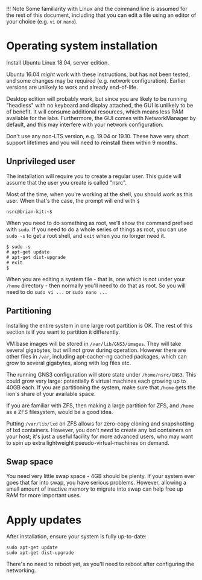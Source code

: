 !!! Note
    Some familiarity with Linux and the command line is assumed for the
    rest of this document, including that you can edit a file using an editor of
    your choice (e.g.  `vi` or `nano`).

# Operating system installation

Install Ubuntu Linux 18.04, server edition.

Ubuntu 16.04 *might* work with these instructions, but has not been tested,
and some changes may be required (e.g.  network configuration).  Earlier
versions are unlikely to work and already end-of-life.

Desktop edition will probably work, but since you are likely to be running
"headless" with no keyboard and display attached, the GUI is unlikely to be
of benefit.  It will consume additional resources, which means less RAM
available for the labs.  Furthermore, the GUI comes with NetworkManager by
default, and this may interfere with your network configuration.

Don't use any non-LTS version, e.g. 19.04 or 19.10.  These have very short
support lifetimes and you will need to reinstall them within 9 months.

## Unprivileged user

The installation will require you to create a regular user.  This guide will
assume that the user you create is called "nsrc".

Most of the time, when you're working at the shell, you should work as this
user.  When that's the case, the prompt will end with `$`

```
nsrc@brian-kit:~$ 
```

When you need to do something as root, we'll show the command prefixed with
`sudo`.  If you need to do a whole series of things as root, you can use
`sudo -s` to get a root shell, and `exit` when you no longer need it.

```
$ sudo -s
# apt-get update
# apt-get dist-upgrade
# exit
$ 
```

When you are editing a system file - that is, one which is not under your
`/home` directory - then normally you'll need to do that as root.  So you
will need to do `sudo vi ...` or `sudo nano ...`

## Partitioning

Installing the entire system in one large root partition is OK.  The rest of
this section is if you want to partition it differently.

VM base images will be stored in `/var/lib/GNS3/images`.  They will take
several gigabytes, but will not grow during operation.  However there are
other files in `/var`, including apt-cacher-ng cached packages, which can
grow to several gigabytes, along with log files etc.

The running GNS3 configuration will store state under `/home/nsrc/GNS3`. 
This could grow very large: potentially 6 virtual machines each growing up
to 40GB each.  If you are partitioning the system, make sure that `/home`
gets the lion's share of your available space.

If you are familiar with ZFS, then making a large partition for ZFS, and
`/home` as a ZFS filesystem, would be a good idea.

Putting `/var/lib/lxd` on ZFS allows for zero-copy cloning and snapshotting
of lxd containers.  However, you don't *need* to create any lxd containers
on your host; it's just a useful facility for more advanced users, who may
want to spin up extra lightweight pseudo-virtual-machines on demand.

## Swap space

You need very little swap space - 4GB should be plenty.  If your system ever
goes that far into swap, you have serious problems.  However, allowing a
small amount of inactive memory to migrate into swap can help free up RAM
for more important uses.

# Apply updates

After installation, ensure your system is fully up-to-date:

```
sudo apt-get update
sudo apt-get dist-upgrade
```

There's no need to reboot yet, as you'll need to reboot after configuring
the networking.
